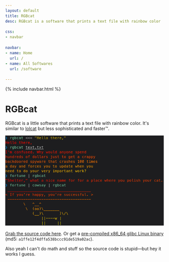 ```yaml
---
layout: default
title: RGBcat
desc: RGBcat is a software that prints a text file with rainbow color

css:
- navbar

navbar:
- name: Home
  url: /
- name: All Softwares
  url: /software

---
```


{% include navbar.html %}

# RGBcat

RGBcat is a little software that prints a text file with rainbow color. It's similar to [lolcat](https://github.com/busyloop/lolcat/) but less sophisticated and faster™.

![RGBcat screenshot](rgbcat.png)

[Grab the source code here](rgbcat.c). Or get a [pre-compiled x86\_64 glibc Linux binary](rgbcat) (md5: `a1ffe12f4dffa538bccc91de519a02ac`).

Also yeah I can't do math and stuff so the source code is stupid—but hey it works I guess.

